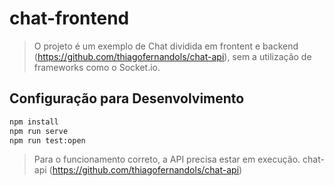 # chat-frontend
> O projeto é um exemplo de Chat dividida em frontent e backend (https://github.com/thiagofernandols/chat-api), sem a utilização de frameworks como o Socket.io.

## Configuração para Desenvolvimento

```sh
npm install
npm run serve
npm run test:open
```

> Para o funcionamento correto, a API precisa estar em execução. chat-api (https://github.com/thiagofernandols/chat-api)